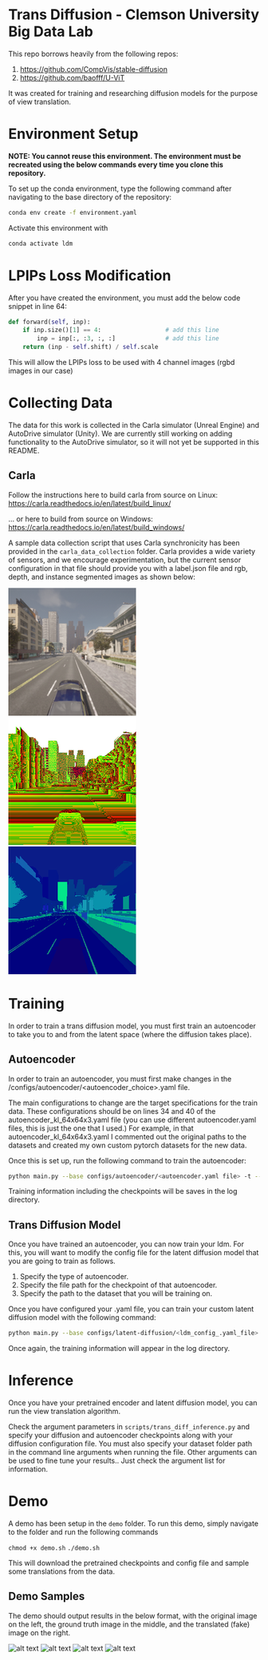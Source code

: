 # Trans Diffusion - Clemson University Big Data Lab

This repo borrows heavily from the following repos:
1. https://github.com/CompVis/stable-diffusion
2. https://github.com/baofff/U-ViT

It was created for training and researching diffusion models for the purpose of view translation.

# Environment Setup

**NOTE: You cannot reuse this environment. The environment must be recreated using the below commands every time you clone this repository.**

To set up the conda environment, type the following command after navigating to the base directory of the repository:

```bash
conda env create -f environment.yaml
```

Activate this environment with

```bash
conda activate ldm
```

# LPIPs Loss Modification
After you have created the environment, you must add the below code snippet in line 64:

```python
def forward(self, inp):
    if inp.size()[1] == 4:                  # add this line
        inp = inp[:, :3, :, :]              # add this line
    return (inp - self.shift) / self.scale
```

This will allow the LPIPs loss to be used with 4 channel images (rgbd images in our case)

# Collecting Data

The data for this work is collected in the Carla simulator (Unreal Engine) and AutoDrive simulator (Unity). We are currently still working on adding functionality to the AutoDrive simulator, so it will not yet be supported in this README.

## Carla
Follow the instructions here to build carla from source on Linux: https://carla.readthedocs.io/en/latest/build_linux/

... or here to build from source on Windows: https://carla.readthedocs.io/en/latest/build_windows/

A sample data collection script that uses Carla synchronicity has been provided in the `carla_data_collection` folder. Carla provides a wide variety of sensors, and we encourage experimentation, but the current sensor configuration in that file should provide you with a label.json file and rgb, depth, and instance segmented images as shown below:

![alt text](https://github.com/gbbyrd/DiffViewTrans/blob/main/demo/demo_1d_dataset/rgb_img_0000000.png?raw=true)
![alt text](https://github.com/gbbyrd/DiffViewTrans/blob/main/demo/demo_1d_dataset/depth_img_0000000.png?raw=true)
![alt text](https://github.com/gbbyrd/DiffViewTrans/blob/main/demo/demo_1d_dataset/instance_segmentation_img_0000000.png?raw=true)

# Training

In order to train a trans diffusion model, you must first train an autoencoder to take you to and from the latent space (where the diffusion takes place).

## Autoencoder
In order to train an autoencoder, you must first make changes in the /configs/autoencoder/<autoencoder_choice>.yaml file.

The main configurations to change are the target specifications for the train data. These configurations should be on lines 34 and 40 of the autoencoder_kl_64x64x3.yaml file (you can use different autoencoder.yaml files, this is just the one that I used.) For example, in that autoencoder_kl_64x64x3.yaml I commented out the original paths to the datasets and created my own custom pytorch datasets for the new data. 

Once this is set up, run the following command to train the autoencoder:

```bash
python main.py --base configs/autoencoder/<autoencoder.yaml file> -t --gpus 0,
```

Training information including the checkpoints will be saves in the log directory.

## Trans Diffusion Model

Once you have trained an autoencoder, you can now train your ldm. For this, you will want to modify the config file for the latent diffusion model that you are going to train as follows.

1. Specify the type of autoencoder.
2. Specify the file path for the checkpoint of that autoencoder.
3. Specify the path to the dataset that you will be training on.

Once you have configured your .yaml file, you can train your custom latent diffusion model with the following command:

```bash
python main.py --base configs/latent-diffusion/<ldm_config_.yaml_file> -t --gpus 0,1
```

Once again, the training information will appear in the log directory.

# Inference

Once you have your pretrained encoder and latent diffusion model, you can run the view translation algorithm.

Check the argument parameters in `scripts/trans_diff_inference.py` and specify your diffusion and autoencoder checkpoints along with your diffusion configuration file. You must also specify your dataset folder path in the command line arguments when running the file. Other arguments can be used to fine tune your results.. Just check the argument list for information.

# Demo

A demo has been setup in the `demo` folder. To run this demo, simply navigate to the folder and run the following commands

```chmod +x demo.sh```
```./demo.sh```

This will download the pretrained checkpoints and config file and sample some translations from the data.

## Demo Samples

The demo should output results in the below format, with the original image on the left, the ground truth image in the middle, and the translated (fake) image on the right.

![alt text](https://github.com/gbbyrd/DiffViewTrans/blob/main/demo/samples_ref/sample_0.png?raw=true)
![alt text](https://github.com/gbbyrd/DiffViewTrans/blob/main/demo/samples_ref/sample_1.png?raw=true)
![alt text](https://github.com/gbbyrd/DiffViewTrans/blob/main/demo/samples_ref/sample_2.png?raw=true)
![alt text](https://github.com/gbbyrd/DiffViewTrans/blob/main/demo/samples_ref/sample_3.png?raw=true)